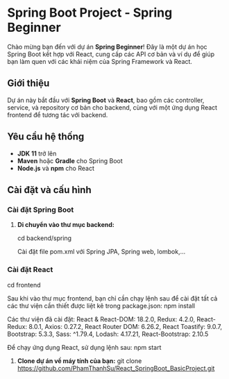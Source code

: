 # Spring Boot Project - Spring Beginner

Chào mừng bạn đến với dự án **Spring Beginner**! Đây là một dự án học Spring Boot kết hợp với React, cung cấp các API cơ bản và ví dụ để giúp bạn làm quen với các khái niệm của Spring Framework và React.

## Giới thiệu

Dự án này bắt đầu với **Spring Boot** và **React**, bao gồm các controller, service, và repository cơ bản cho backend, cùng với một ứng dụng React frontend để tương tác với backend.

## Yêu cầu hệ thống

- **JDK 11** trở lên
- **Maven** hoặc **Gradle** cho Spring Boot
- **Node.js** và **npm** cho React

## Cài đặt và cấu hình
### Cài đặt Spring Boot

1. **Di chuyển vào thư mục backend:**


   cd backend/spring

   Cài đặt file pom.xml với Spring JPA, Spring web, lombok,...

### Cài đặt React

cd frontend

Sau khi vào thư mục frontend, bạn chỉ cần chạy lệnh sau để cài đặt tất cả các thư viện cần thiết được liệt kê trong package.json: npm install

Các thư viện đã cài đặt: React & React-DOM: 18.2.0, Redux: 4.2.0, React-Redux: 8.0.1, Axios: 0.27.2, React Router DOM: 6.26.2,
React Toastify: 9.0.7, Bootstrap: 5.3.3, Sass: ^1.79.4, Lodash: 4.17.21, React-Bootstrap: 2.10.5

Để chạy ứng dụng React, sử dụng lệnh sau: npm start
1. **Clone dự án về máy tính của bạn:**
   git clone https://github.com/PhamThanhSu/React_SpringBoot_BasicProject.git
